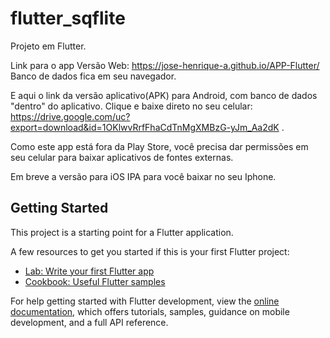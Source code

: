 # flutter_sqflite

Projeto em Flutter.

Link para o app Versão Web: https://jose-henrique-a.github.io/APP-Flutter/
Banco de dados fica em seu navegador.

E aqui o link da versão aplicativo(APK) para Android, com banco de dados "dentro" do aplicativo.
Clique e baixe direto no seu celular: https://drive.google.com/uc?export=download&id=1OKlwvRrfFhaCdTnMgXMBzG-yJm_Aa2dK .

Como este app está fora da Play Store, você precisa dar permissões em seu celular para baixar aplicativos de fontes externas. 

Em breve a versão para iOS IPA para você baixar no seu Iphone.

## Getting Started

This project is a starting point for a Flutter application.

A few resources to get you started if this is your first Flutter project:

- [Lab: Write your first Flutter app](https://docs.flutter.dev/get-started/codelab)
- [Cookbook: Useful Flutter samples](https://docs.flutter.dev/cookbook)

For help getting started with Flutter development, view the
[online documentation](https://docs.flutter.dev/), which offers tutorials,
samples, guidance on mobile development, and a full API reference.
